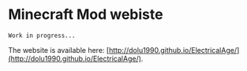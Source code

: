 # Minecraft Mod webiste

    Work in progress...
    
The website is available here: [http://dolu1990.github.io/ElectricalAge/](http://dolu1990.github.io/ElectricalAge/).
